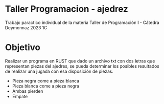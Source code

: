 # Taller Programacion - ajedrez
Trabajo paractico individual de la materia Taller de Programación I - Cátedra Deymonnaz 2023 1C

# Objetivo
Realizar un programa en RUST que dado un archivo txt con dos letras que representan piezas del ajedres, se pueda determinar los posibles resultados de realizar una jugada con esa disposición de piezas.       
- Pieza negra come a pieza blanca
- Pieza blanca come a pieza negra
- Ambas pierden
- Empate
